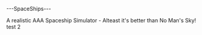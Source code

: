 ---SpaceShips---

A realistic AAA Spaceship Simulator -
Alteast it's better than No Man's Sky!
test
2

